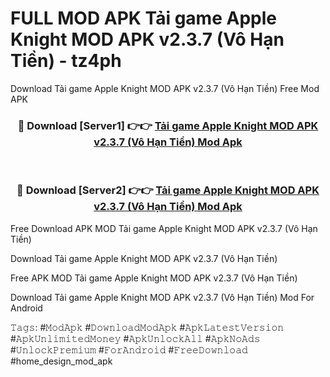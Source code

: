 # FULL MOD APK Tải game Apple Knight MOD APK v2.3.7 (Vô Hạn Tiền) - tz4ph
Download Tải game Apple Knight MOD APK v2.3.7 (Vô Hạn Tiền) Free Mod APK

<div align="center">
<h3>🔴 Download [Server1] 👉👉 <a href="https://apk-comot.site?title=Tải_game_Apple_Knight_MOD_APK_v2.3.7_(Vô_Hạn_Tiền)">Tải game Apple Knight MOD APK v2.3.7 (Vô Hạn Tiền) Mod Apk</a></h3><br>

<h3>🔴 Download [Server2] 👉👉 <a href="https://apk-comot.site?title=Tải_game_Apple_Knight_MOD_APK_v2.3.7_(Vô_Hạn_Tiền)">Tải game Apple Knight MOD APK v2.3.7 (Vô Hạn Tiền) Mod Apk</a></h3>
</div>


Free Download APK MOD Tải game Apple Knight MOD APK v2.3.7 (Vô Hạn Tiền)

Download Tải game Apple Knight MOD APK v2.3.7 (Vô Hạn Tiền) 

Free APK MOD Tải game Apple Knight MOD APK v2.3.7 (Vô Hạn Tiền) 

Download Tải game Apple Knight MOD APK v2.3.7 (Vô Hạn Tiền) Mod For Android

𝚃𝚊𝚐𝚜: #𝙼𝚘𝚍𝙰𝚙𝚔 #𝙳𝚘𝚠𝚗𝚕𝚘𝚊𝚍𝙼𝚘𝚍𝙰𝚙𝚔 #𝙰𝚙𝚔𝙻𝚊𝚝𝚎𝚜𝚝𝚅𝚎𝚛𝚜𝚒𝚘𝚗 #𝙰𝚙𝚔𝚄𝚗𝚕𝚒𝚖𝚒𝚝𝚎𝚍𝙼𝚘𝚗𝚎𝚢 #𝙰𝚙𝚔𝚄𝚗𝚕𝚘𝚌𝚔𝙰𝚕𝚕 #𝙰𝚙𝚔𝙽𝚘𝙰𝚍𝚜 #𝚄𝚗𝚕𝚘𝚌𝚔𝙿𝚛𝚎𝚖𝚒𝚞𝚖 #𝙵𝚘𝚛𝙰𝚗𝚍𝚛𝚘𝚒𝚍 #𝙵𝚛𝚎𝚎𝙳𝚘𝚠𝚗𝚕𝚘𝚊𝚍 #home_design_mod_apk